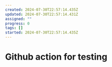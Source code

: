 ```yaml
---
created: 2024-07-30T22:57:14.435Z
updated: 2024-07-30T22:57:14.431Z
assigned: ""
progress: 0
tags: []
started: 2024-07-30T22:57:14.435Z
---
```


# Github action for testing
